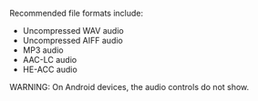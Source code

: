 Recommended file formats include:

- Uncompressed WAV audio
- Uncompressed AIFF audio
- MP3 audio
- AAC-LC audio
- HE-ACC audio


WARNING: On Android devices, the audio controls do not show.
 
